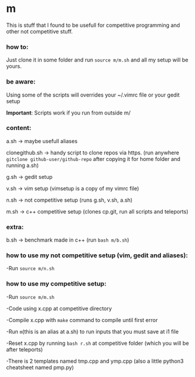 # m
This is stuff that I found to be usefull for competitive programming and other not competitive stuff.

### how to:
Just clone it in some folder and run `source m/m.sh` and all my setup will be yours.

### be aware:
Using some of the scripts will overrides your ~/.vimrc file or your gedit setup

**Important**: Scripts work if you run from outside m/

### content:
a.sh -> maybe usefull aliases

clonegithub.sh -> handy script to clone repos via https. (run anywhere `gitclone github-user/github-repo` after copying it for home folder and running a.sh)

g.sh -> gedit setup

v.sh -> vim setup (vimsetup is a copy of my vimrc file)

n.sh -> not competitive setup (runs g.sh, v.sh, a.sh)

m.sh -> c++ competitive setup (clones cp.git, run all scripts and teleports)

### extra:
b.sh -> benchmark made in c++ (run `bash m/b.sh`)


### how to use my not competitive setup (vim, gedit and aliases):
-Run `source m/n.sh`

### how to use my competitive setup:
-Run `source m/m.sh`

-Code using x.cpp at competitive directory

-Compile x.cpp with `make` command to compile until first error

-Run `m`(this is an alias at a.sh) to run inputs that you must save at i1 file

-Reset x.cpp by running `bash r.sh` at competitive folder (which you will be after teleports)

-There is 2 templates named tmp.cpp and ymp.cpp (also a little python3 cheatsheet named pmp.py)
